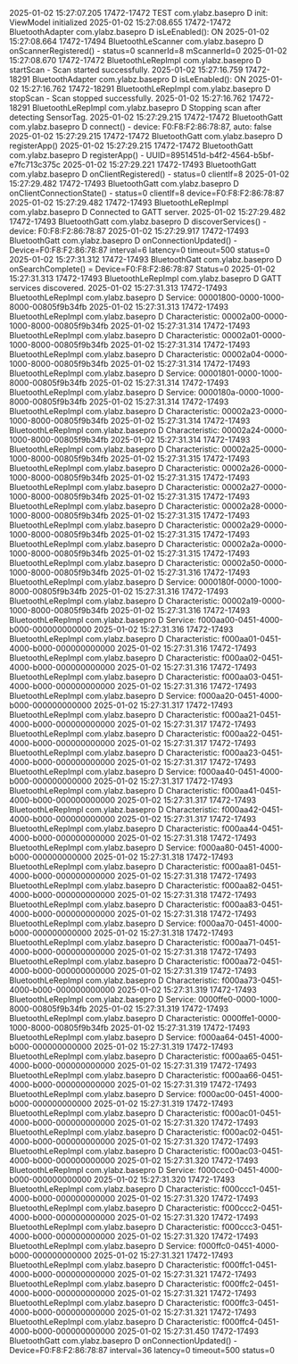 
2025-01-02 15:27:07.205 17472-17472 TEST                    com.ylabz.basepro                    D  init: ViewModel initialized
2025-01-02 15:27:08.655 17472-17472 BluetoothAdapter        com.ylabz.basepro                    D  isLeEnabled(): ON
2025-01-02 15:27:08.664 17472-17494 BluetoothLeScanner      com.ylabz.basepro                    D  onScannerRegistered() - status=0 scannerId=8 mScannerId=0
2025-01-02 15:27:08.670 17472-17472 BluetoothLeRepImpl      com.ylabz.basepro                    D  startScan - Scan started successfully.
2025-01-02 15:27:16.759 17472-18291 BluetoothAdapter        com.ylabz.basepro                    D  isLeEnabled(): ON
2025-01-02 15:27:16.762 17472-18291 BluetoothLeRepImpl      com.ylabz.basepro                    D  stopScan - Scan stopped successfully.
2025-01-02 15:27:16.762 17472-18291 BluetoothLeRepImpl      com.ylabz.basepro                    D  Stopping scan after detecting SensorTag.
2025-01-02 15:27:29.215 17472-17472 BluetoothGatt           com.ylabz.basepro                    D  connect() - device: F0:F8:F2:86:78:87, auto: false
2025-01-02 15:27:29.215 17472-17472 BluetoothGatt           com.ylabz.basepro                    D  registerApp()
2025-01-02 15:27:29.215 17472-17472 BluetoothGatt           com.ylabz.basepro                    D  registerApp() - UUID=8951451d-b4f2-4564-b5bf-e7fc713c375c
2025-01-02 15:27:29.221 17472-17493 BluetoothGatt           com.ylabz.basepro                    D  onClientRegistered() - status=0 clientIf=8
2025-01-02 15:27:29.482 17472-17493 BluetoothGatt           com.ylabz.basepro                    D  onClientConnectionState() - status=0 clientIf=8 device=F0:F8:F2:86:78:87
2025-01-02 15:27:29.482 17472-17493 BluetoothLeRepImpl      com.ylabz.basepro                    D  Connected to GATT server.
2025-01-02 15:27:29.482 17472-17493 BluetoothGatt           com.ylabz.basepro                    D  discoverServices() - device: F0:F8:F2:86:78:87
2025-01-02 15:27:29.917 17472-17493 BluetoothGatt           com.ylabz.basepro                    D  onConnectionUpdated() - Device=F0:F8:F2:86:78:87 interval=6 latency=0 timeout=500 status=0
2025-01-02 15:27:31.312 17472-17493 BluetoothGatt           com.ylabz.basepro                    D  onSearchComplete() = Device=F0:F8:F2:86:78:87 Status=0
2025-01-02 15:27:31.313 17472-17493 BluetoothLeRepImpl      com.ylabz.basepro                    D  GATT services discovered.
2025-01-02 15:27:31.313 17472-17493 BluetoothLeRepImpl      com.ylabz.basepro                    D  Service: 00001800-0000-1000-8000-00805f9b34fb
2025-01-02 15:27:31.313 17472-17493 BluetoothLeRepImpl      com.ylabz.basepro                    D  Characteristic: 00002a00-0000-1000-8000-00805f9b34fb
2025-01-02 15:27:31.314 17472-17493 BluetoothLeRepImpl      com.ylabz.basepro                    D  Characteristic: 00002a01-0000-1000-8000-00805f9b34fb
2025-01-02 15:27:31.314 17472-17493 BluetoothLeRepImpl      com.ylabz.basepro                    D  Characteristic: 00002a04-0000-1000-8000-00805f9b34fb
2025-01-02 15:27:31.314 17472-17493 BluetoothLeRepImpl      com.ylabz.basepro                    D  Service: 00001801-0000-1000-8000-00805f9b34fb
2025-01-02 15:27:31.314 17472-17493 BluetoothLeRepImpl      com.ylabz.basepro                    D  Service: 0000180a-0000-1000-8000-00805f9b34fb
2025-01-02 15:27:31.314 17472-17493 BluetoothLeRepImpl      com.ylabz.basepro                    D  Characteristic: 00002a23-0000-1000-8000-00805f9b34fb
2025-01-02 15:27:31.314 17472-17493 BluetoothLeRepImpl      com.ylabz.basepro                    D  Characteristic: 00002a24-0000-1000-8000-00805f9b34fb
2025-01-02 15:27:31.314 17472-17493 BluetoothLeRepImpl      com.ylabz.basepro                    D  Characteristic: 00002a25-0000-1000-8000-00805f9b34fb
2025-01-02 15:27:31.315 17472-17493 BluetoothLeRepImpl      com.ylabz.basepro                    D  Characteristic: 00002a26-0000-1000-8000-00805f9b34fb
2025-01-02 15:27:31.315 17472-17493 BluetoothLeRepImpl      com.ylabz.basepro                    D  Characteristic: 00002a27-0000-1000-8000-00805f9b34fb
2025-01-02 15:27:31.315 17472-17493 BluetoothLeRepImpl      com.ylabz.basepro                    D  Characteristic: 00002a28-0000-1000-8000-00805f9b34fb
2025-01-02 15:27:31.315 17472-17493 BluetoothLeRepImpl      com.ylabz.basepro                    D  Characteristic: 00002a29-0000-1000-8000-00805f9b34fb
2025-01-02 15:27:31.315 17472-17493 BluetoothLeRepImpl      com.ylabz.basepro                    D  Characteristic: 00002a2a-0000-1000-8000-00805f9b34fb
2025-01-02 15:27:31.315 17472-17493 BluetoothLeRepImpl      com.ylabz.basepro                    D  Characteristic: 00002a50-0000-1000-8000-00805f9b34fb
2025-01-02 15:27:31.316 17472-17493 BluetoothLeRepImpl      com.ylabz.basepro                    D  Service: 0000180f-0000-1000-8000-00805f9b34fb
2025-01-02 15:27:31.316 17472-17493 BluetoothLeRepImpl      com.ylabz.basepro                    D  Characteristic: 00002a19-0000-1000-8000-00805f9b34fb
2025-01-02 15:27:31.316 17472-17493 BluetoothLeRepImpl      com.ylabz.basepro                    D  Service: f000aa00-0451-4000-b000-000000000000
2025-01-02 15:27:31.316 17472-17493 BluetoothLeRepImpl      com.ylabz.basepro                    D  Characteristic: f000aa01-0451-4000-b000-000000000000
2025-01-02 15:27:31.316 17472-17493 BluetoothLeRepImpl      com.ylabz.basepro                    D  Characteristic: f000aa02-0451-4000-b000-000000000000
2025-01-02 15:27:31.316 17472-17493 BluetoothLeRepImpl      com.ylabz.basepro                    D  Characteristic: f000aa03-0451-4000-b000-000000000000
2025-01-02 15:27:31.316 17472-17493 BluetoothLeRepImpl      com.ylabz.basepro                    D  Service: f000aa20-0451-4000-b000-000000000000
2025-01-02 15:27:31.317 17472-17493 BluetoothLeRepImpl      com.ylabz.basepro                    D  Characteristic: f000aa21-0451-4000-b000-000000000000
2025-01-02 15:27:31.317 17472-17493 BluetoothLeRepImpl      com.ylabz.basepro                    D  Characteristic: f000aa22-0451-4000-b000-000000000000
2025-01-02 15:27:31.317 17472-17493 BluetoothLeRepImpl      com.ylabz.basepro                    D  Characteristic: f000aa23-0451-4000-b000-000000000000
2025-01-02 15:27:31.317 17472-17493 BluetoothLeRepImpl      com.ylabz.basepro                    D  Service: f000aa40-0451-4000-b000-000000000000
2025-01-02 15:27:31.317 17472-17493 BluetoothLeRepImpl      com.ylabz.basepro                    D  Characteristic: f000aa41-0451-4000-b000-000000000000
2025-01-02 15:27:31.317 17472-17493 BluetoothLeRepImpl      com.ylabz.basepro                    D  Characteristic: f000aa42-0451-4000-b000-000000000000
2025-01-02 15:27:31.317 17472-17493 BluetoothLeRepImpl      com.ylabz.basepro                    D  Characteristic: f000aa44-0451-4000-b000-000000000000
2025-01-02 15:27:31.318 17472-17493 BluetoothLeRepImpl      com.ylabz.basepro                    D  Service: f000aa80-0451-4000-b000-000000000000
2025-01-02 15:27:31.318 17472-17493 BluetoothLeRepImpl      com.ylabz.basepro                    D  Characteristic: f000aa81-0451-4000-b000-000000000000
2025-01-02 15:27:31.318 17472-17493 BluetoothLeRepImpl      com.ylabz.basepro                    D  Characteristic: f000aa82-0451-4000-b000-000000000000
2025-01-02 15:27:31.318 17472-17493 BluetoothLeRepImpl      com.ylabz.basepro                    D  Characteristic: f000aa83-0451-4000-b000-000000000000
2025-01-02 15:27:31.318 17472-17493 BluetoothLeRepImpl      com.ylabz.basepro                    D  Service: f000aa70-0451-4000-b000-000000000000
2025-01-02 15:27:31.318 17472-17493 BluetoothLeRepImpl      com.ylabz.basepro                    D  Characteristic: f000aa71-0451-4000-b000-000000000000
2025-01-02 15:27:31.318 17472-17493 BluetoothLeRepImpl      com.ylabz.basepro                    D  Characteristic: f000aa72-0451-4000-b000-000000000000
2025-01-02 15:27:31.319 17472-17493 BluetoothLeRepImpl      com.ylabz.basepro                    D  Characteristic: f000aa73-0451-4000-b000-000000000000
2025-01-02 15:27:31.319 17472-17493 BluetoothLeRepImpl      com.ylabz.basepro                    D  Service: 0000ffe0-0000-1000-8000-00805f9b34fb
2025-01-02 15:27:31.319 17472-17493 BluetoothLeRepImpl      com.ylabz.basepro                    D  Characteristic: 0000ffe1-0000-1000-8000-00805f9b34fb
2025-01-02 15:27:31.319 17472-17493 BluetoothLeRepImpl      com.ylabz.basepro                    D  Service: f000aa64-0451-4000-b000-000000000000
2025-01-02 15:27:31.319 17472-17493 BluetoothLeRepImpl      com.ylabz.basepro                    D  Characteristic: f000aa65-0451-4000-b000-000000000000
2025-01-02 15:27:31.319 17472-17493 BluetoothLeRepImpl      com.ylabz.basepro                    D  Characteristic: f000aa66-0451-4000-b000-000000000000
2025-01-02 15:27:31.319 17472-17493 BluetoothLeRepImpl      com.ylabz.basepro                    D  Service: f000ac00-0451-4000-b000-000000000000
2025-01-02 15:27:31.319 17472-17493 BluetoothLeRepImpl      com.ylabz.basepro                    D  Characteristic: f000ac01-0451-4000-b000-000000000000
2025-01-02 15:27:31.320 17472-17493 BluetoothLeRepImpl      com.ylabz.basepro                    D  Characteristic: f000ac02-0451-4000-b000-000000000000
2025-01-02 15:27:31.320 17472-17493 BluetoothLeRepImpl      com.ylabz.basepro                    D  Characteristic: f000ac03-0451-4000-b000-000000000000
2025-01-02 15:27:31.320 17472-17493 BluetoothLeRepImpl      com.ylabz.basepro                    D  Service: f000ccc0-0451-4000-b000-000000000000
2025-01-02 15:27:31.320 17472-17493 BluetoothLeRepImpl      com.ylabz.basepro                    D  Characteristic: f000ccc1-0451-4000-b000-000000000000
2025-01-02 15:27:31.320 17472-17493 BluetoothLeRepImpl      com.ylabz.basepro                    D  Characteristic: f000ccc2-0451-4000-b000-000000000000
2025-01-02 15:27:31.320 17472-17493 BluetoothLeRepImpl      com.ylabz.basepro                    D  Characteristic: f000ccc3-0451-4000-b000-000000000000
2025-01-02 15:27:31.320 17472-17493 BluetoothLeRepImpl      com.ylabz.basepro                    D  Service: f000ffc0-0451-4000-b000-000000000000
2025-01-02 15:27:31.321 17472-17493 BluetoothLeRepImpl      com.ylabz.basepro                    D  Characteristic: f000ffc1-0451-4000-b000-000000000000
2025-01-02 15:27:31.321 17472-17493 BluetoothLeRepImpl      com.ylabz.basepro                    D  Characteristic: f000ffc2-0451-4000-b000-000000000000
2025-01-02 15:27:31.321 17472-17493 BluetoothLeRepImpl      com.ylabz.basepro                    D  Characteristic: f000ffc3-0451-4000-b000-000000000000
2025-01-02 15:27:31.321 17472-17493 BluetoothLeRepImpl      com.ylabz.basepro                    D  Characteristic: f000ffc4-0451-4000-b000-000000000000
2025-01-02 15:27:31.450 17472-17493 BluetoothGatt           com.ylabz.basepro                    D  onConnectionUpdated() - Device=F0:F8:F2:86:78:87 interval=36 latency=0 timeout=500 status=0